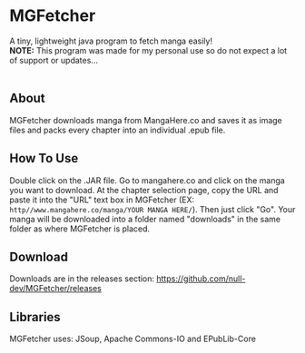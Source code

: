 # MGFetcher
A tiny, lightweight java program to fetch manga easily!
<br>
<strong>NOTE:</strong> This program was made for my personal use so do not expect a lot of support or updates...
<br><br>

## About ##
MGFetcher downloads manga from MangaHere.co and saves it as image files and packs every chapter into an individual .epub file.

## How To Use ##
Double click on the .JAR file. Go to mangahere.co and click on the manga you want to download. At the chapter selection page, copy the URL and paste it into the "URL" text box in MGFetcher (EX: ```http//www.mangahere.co/manga/YOUR MANGA HERE/```). Then just click "Go". Your manga will be downloaded into a folder named "downloads" in the same folder as where MGFetcher is placed.

## Download ##
Downloads are in the releases section: <a href="https://github.com/null-dev/MGFetcher/releases">https://github.com/null-dev/MGFetcher/releases</a>

## Libraries ##
MGFetcher uses: JSoup, Apache Commons-IO and EPubLib-Core
